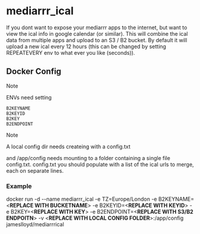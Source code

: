 # mediarrr_ical

If you dont want to expose your mediarrr apps to the internet, but want to view the ical info in google calendar (or similar). This will combine the ical data from multiple apps and upload to an S3 / B2 bucket. By default it will upload a new ical every 12 hours (this can be changed by setting REPEATEVERY env to what ever you like (seconds)).



## Docker Config
> [!NOTE]
> ENVs need setting

```
B2KEYNAME
B2KEYID
B2KEY
B2ENDPOINT
```

> [!NOTE]
> A local config dir needs createing with a config.txt

and /app/config needs mounting to a folder containing a single file config.txt.  config.txt you should populate with a list of the ical urls to merge, each on separate lines.

### Example 
  
  docker run -d --name mediarrr_ical -e TZ=Europe/London -e B2KEYNAME=<**REPLACE WITH BUCKETNAME**> -e B2KEYID=<**REPLACE WITH KEYID**> -e B2KEY=<**REPLACE WITH KEY**> -e B2ENDPOINT=<**REPLACE WITH S3/B2 ENDPOITN**> -v <**REPLACE WITH LOCAL CONFIG FOLDER**>:/app/config jameslloyd/mediarrrical